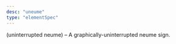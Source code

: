 ```yaml
---
desc: "uneume"
type: "elementSpec"
---
```


(uninterrupted neume) – A graphically-uninterrupted neume sign.
